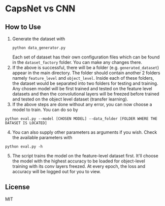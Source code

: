 # CapsNet vs CNN

## How to Use

1) Generate the dataset with 
    ```
    python data_generator.py
    ```
    Each set of dataset has their own configuration files which can be found in the `dataset_factory` folder. You can make any changes there.
2) If the above is successful, there will be a folder (e.g. `generated_dataset`) appear in the main directory. The folder should contain another 2 folders namely `feature_level` and `object_level`. Inside each of these folders, the dataset would be separated into two folders for testing and training. Any chosen model will be first trained and tested on the feature level datasets and then the convolutional layers will be freezed before trained and tested on the object level dataset (transfer learning).
3) If the above steps are done without any error, you can now choose a model to train. You can do so by
```
python eval.py --model [CHOSEN MODEL] --data_folder [FOLDER WHERE THE DATASET IS LOCATED]
```
4) You can also supply other parameters as arguments if you wish. Check the available parameters with 
```
python eval.py -h
```
5) The script trains the model on the feature-level dataset first. It'll choose the model with the highest accuracy to be loaded for object-level training with its conv layers freezed.  At every epoch, the loss and accuracy will be logged out for you to view.


License
----

MIT

